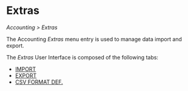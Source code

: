 # Extras

*Accounting > Extras*

The Accounting *Extras* menu entry is used to manage data import and export.

The *Extras* User Interface is composed of the following tabs:

- [IMPORT](./03a_Import.md)
- [EXPORT](./03b_Export.md)
- [CSV FORMAT DEF.](./03c_CSVFormatDef.md)
